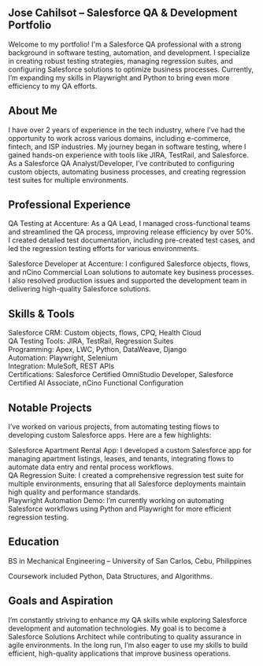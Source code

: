 ## **Jose Cahilsot – Salesforce QA & Development Portfolio**

Welcome to my portfolio! I'm a Salesforce QA professional with a strong background in software testing, automation, and development. I specialize in creating robust testing strategies, managing regression suites, and configuring Salesforce solutions to optimize business processes. Currently, I’m expanding my skills in Playwright and Python to bring even more efficiency to my QA efforts.

## **About Me**
I have over 2 years of experience in the tech industry, where I’ve had the opportunity to work across various domains, including e-commerce, fintech, and ISP industries. My journey began in software testing, where I gained hands-on experience with tools like JIRA, TestRail, and Salesforce. As a Salesforce QA Analyst/Developer, I’ve contributed to configuring custom objects, automating business processes, and creating regression test suites for multiple environments.


## **Professional Experience**
QA Testing at Accenture: As a QA Lead, I managed cross-functional teams and streamlined the QA process, improving release efficiency by over 50%. I created detailed test documentation, including pre-created test cases, and led the regression testing efforts for various environments.

Salesforce Developer at Accenture: I configured Salesforce objects, flows, and nCino Commercial Loan solutions to automate key business processes. I also resolved production issues and supported the development team in delivering high-quality Salesforce solutions.


## **Skills & Tools**

Salesforce CRM: Custom objects, flows, CPQ, Health Cloud  
QA Testing Tools: JIRA, TestRail, Regression Suites  
Programming: Apex, LWC, Python, DataWeave, Django  
Automation: Playwright, Selenium  
Integration: MuleSoft, REST APIs  
Certifications: Salesforce Certified OmniStudio Developer, Salesforce Certified AI Associate, nCino Functional Configuration  


## **Notable Projects**

I’ve worked on various projects, from automating testing flows to developing custom Salesforce apps. Here are a few highlights:

Salesforce Apartment Rental App: I developed a custom Salesforce app for managing apartment listings, leases, and tenants, integrating flows to automate data entry and rental process workflows.  
QA Regression Suite: I created a comprehensive regression test suite for multiple environments, ensuring that all Salesforce deployments maintain high quality and performance standards.  
Playwright Automation Demo: I’m currently working on automating Salesforce workflows using Python and Playwright for more efficient regression testing.  


## **Education**

BS in Mechanical Engineering – University of San Carlos, Cebu, Philippines

Coursework included Python, Data Structures, and Algorithms.


## **Goals and Aspiration**

I’m constantly striving to enhance my QA skills while exploring Salesforce development and automation technologies. My goal is to become a Salesforce Solutions Architect while contributing to quality assurance in agile environments. In the long run, I’m also eager to use my skills to build efficient, high-quality applications that improve business operations.
